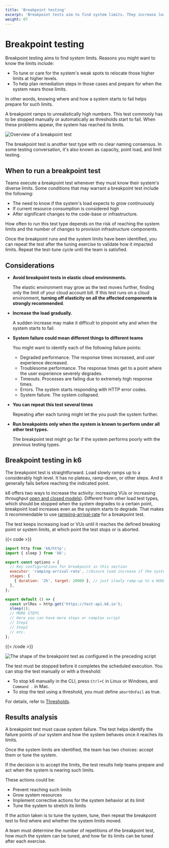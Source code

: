 ```yaml
---
title: 'Breakpoint testing'
excerpt: 'Breakpoint tests aim to find system limits. They increase load until the system fails.'
weight: 07
---
```


# Breakpoint testing

Breakpoint testing aims to find system limits. Reasons you might want to know the limits include:

- To tune or care for the system's weak spots to relocate those higher limits at higher levels.
- To help plan remediation steps in those cases and prepare for when the system nears those limits.

In other words, knowing where and how a system starts to fail helps prepare for such limits.

A breakpoint ramps to unrealistically high numbers.
This test commonly has to be stopped manually or automatically as thresholds start to fail. When these problems appear, the system has reached its limits.

![Overview of a breakpoint test](/media/docs/k6-oss/chart-breakpoint-test-overview.png)

The breakpoint test is another test type with no clear naming consensus.
In some testing conversation, it's also known as capacity, point load, and limit testing.

## When to run a breakpoint test

Teams execute a breakpoint test whenever they must know their system's diverse limits. Some conditions that may warrant a breakpoint test include the following:

- The need to know if the system's load expects to grow continuously
- If current resource consumption is considered high
- After significant changes to the code-base or infrastructure.

How often to run this test type depends on the risk of reaching the system limits and the number of changes to provision infrastructure components.

Once the breakpoint runs and the system limits have been identified, you can repeat the test after the tuning exercise to validate how it impacted limits. Repeat the test-tune cycle until the team is satisfied.

## Considerations

- **Avoid breakpoint tests in elastic cloud environments.**

  The elastic environment may grow as the test moves further, finding only the limit of your cloud account bill. If this test runs on a cloud environment, **turning off elasticity on all the affected components is strongly recommended**.

- **Increase the load gradually.**

  A sudden increase may make it difficult to pinpoint why and when the system starts to fail.

- **System failure could mean different things to different teams**

  You might want to identify each of the following failure points:

  - Degraded performance. The response times increased, and user experience decreased.
  - Troublesome performance. The response times get to a point where the user experience severely degrades.
  - Timeouts. Processes are failing due to extremely high response times.
  - Errors. The system starts responding with HTTP error codes.
  - System failure. The system collapsed.

- **You can repeat this test several times**

  Repeating after each tuning might let the you push the system further.

- **Run breakpoints only when the system is known to perform under all other test types.**

  The breakpoint test might go far if the system performs poorly with the previous testing types.

## Breakpoint testing in k6

The breakpoint test is straightforward. Load slowly ramps up to a considerably high level.
It has no plateau, ramp-down, or other steps. And it generally fails before reaching the indicated point.

k6 offers two ways to increase the activity: increasing VUs or increasing throughput [open and closed models](https://grafana.com/docs/k6/<K6_VERSION>/using-k6/scenarios/concepts/open-vs-closed)).
Different from other load test types, which should be stopped when the system degrades to a certain point, breakpoint load increases even as the system starts to degrade.
That makes it recommendable to use [ramping-arrival-rate](https://grafana.com/docs/k6/<K6_VERSION>/using-k6/scenarios/executors/ramping-arrival-rate) for a breakpoint test.

The test keeps increasing load or VUs until it reaches the defined breaking point or system limits, at which point the test stops or is aborted.

{{< code >}}

```javascript
import http from 'k6/http';
import { sleep } from 'k6';

export const options = {
  // Key configurations for breakpoint in this section
  executor: 'ramping-arrival-rate', //Assure load increase if the system slows
  stages: [
    { duration: '2h', target: 20000 }, // just slowly ramp-up to a HUGE load
  ],
};

export default () => {
  const urlRes = http.get('https://test-api.k6.io');
  sleep(1);
  // MORE STEPS
  // Here you can have more steps or complex script
  // Step1
  // Step2
  // etc.
};
```

{{< /code >}}

![The shape of the breakpoint test as configured in the preceding script](/media/docs/k6-oss/chart-breakpoint-test-k6-script-example.png)

The test must be stopped before it completes the scheduled execution.
You can stop the test manually or with a threshold:

- To stop k6 manually in the CLI, press `Ctrl+C` in Linux or Windows, and `Command .` in Mac.
- To stop the test using a threshold, you must define `abortOnFail` as true.

For details, refer to [Thresholds](https://grafana.com/docs/k6/<K6_VERSION>/using-k6/thresholds).

## Results analysis

A breakpoint test must cause system failure.
The test helps identify the failure points of our system and how the system behaves once it reaches its limits.

Once the system limits are identified, the team has two choices: accept them or tune the system.

If the decision is to accept the limits, the test results help teams prepare and act when the system is nearing such limits.

These actions could be:

- Prevent reaching such limits
- Grow system resources
- Implement corrective actions for the system behavior at its limit
- Tune the system to stretch its limits

If the action taken is to tune the system, tune, then repeat the breakpoint test to find where and whether the system limits moved.

A team must determine the number of repetitions of the breakpoint test, how much the system can be tuned, and how far its limits can be tuned after each exercise.
